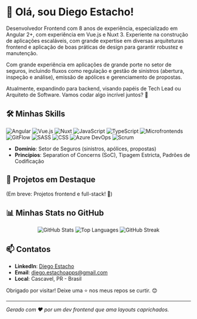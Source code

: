 # 👋 Olá, sou Diego Estacho!

Desenvolvedor Frontend com 8 anos de experiência, especializado em Angular 2+, com experiência em Vue.js e Nuxt 3. Experiente na construção de aplicações escaláveis, com grande expertise em diversas arquiteturas frontend e aplicação de boas práticas de design para garantir robustez e manutenção.

Com grande experiência em aplicações de grande porte no setor de seguros, incluindo fluxos como regulação e gestão de sinistros (abertura, inspeção e análise), emissão de apólices e gerenciamento de propostas.

Atualmente, expandindo para backend, visando papéis de Tech Lead ou Arquiteto de Software. Vamos codar algo incrível juntos? 🚀

## 🛠️ Minhas Skills
![Angular](https://img.shields.io/badge/Angular-Expert-DD0031?style=for-the-badge&logo=angular&logoColor=white)
![Vue.js](https://img.shields.io/badge/Vue.js-Pleno-4FC08D?style=for-the-badge&logo=vuedotjs&logoColor=white)
![Nuxt](https://img.shields.io/badge/Nuxt-Pleno-00C58E?style=for-the-badge&logo=nuxtdotjs&logoColor=white)
![JavaScript](https://img.shields.io/badge/JavaScript-Expert-F7DF1E?style=for-the-badge&logo=javascript&logoColor=black)
![TypeScript](https://img.shields.io/badge/TypeScript-Expert-007ACC?style=for-the-badge&logo=typescript&logoColor=white)
![Microfrontends](https://img.shields.io/badge/Microfrontends-Experiente-000000?style=for-the-badge&logo=webpack&logoColor=white)
![GitFlow](https://img.shields.io/badge/GitFlow-Proficiente-000000?style=for-the-badge&logo=git&logoColor=white)
![SASS](https://img.shields.io/badge/SASS-Experiente-CC6699?style=for-the-badge&logo=sass&logoColor=white)
![CSS](https://img.shields.io/badge/CSS-Experiente-1572B6?style=for-the-badge&logo=css3&logoColor=white)
![Azure DevOps](https://img.shields.io/badge/Azure%20DevOps-Conhecimento-0078D7?style=for-the-badge&logo=azuredevops&logoColor=white)
![Scrum](https://img.shields.io/badge/Scrum-Experiente-1572B6?style=for-the-badge&logo=css3&logoColor=white)

- **Domínio**: Setor de Seguros (sinistros, apólices, propostas)
- **Princípios**: Separation of Concerns (SoC), Tipagem Estricta, Padrões de Codificação

## 📂 Projetos em Destaque
(Em breve: Projetos frontend e full-stack! 🌟)

## 📊 Minhas Stats no GitHub
<div align="center">
  <img src="https://github-readme-stats.vercel.app/api?username=diegoestacho-developer&show_icons=true&theme=radical&hide_border=true" alt="GitHub Stats" />
  <img src="https://github-readme-stats.vercel.app/api/top-langs/?username=diegoestacho-developer&layout=compact&theme=radical&hide_border=true" alt="Top Languages" />
  <img src="https://github-readme-streak-stats.herokuapp.com?user=diegoestacho-developer&theme=radical&hide_border=true" alt="GitHub Streak" />
</div>

## 📫 Contatos
- **LinkedIn**: [Diego Estacho](https://www.linkedin.com/in/diego-estacho-35575b1ab/)
- **Email**: diego.estachoapps@gmail.com
- **Local**: Cascavel, PR - Brasil

Obrigado por visitar! Deixe uma ⭐ nos meus repos se curtir. 😊

---
*Gerado com ❤️ por um dev frontend que ama layouts caprichados.*
